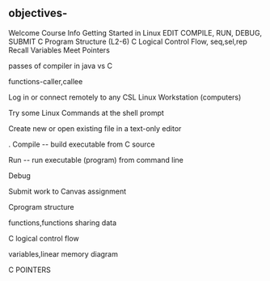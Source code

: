 ## objectives-
Welcome
Course Info
Getting Started in Linux
EDIT 
COMPILE, RUN, DEBUG, SUBMIT
C Program Structure (L2-6)
C Logical Control Flow, seq,sel,rep
Recall Variables
Meet Pointers

passes of compiler in java vs C

functions-caller,callee


Log in or connect remotely to any CSL Linux Workstation (computers)

Try some Linux Commands at the shell prompt

Create new or open existing file in a text-only editor

. Compile -- build executable from C source

Run -- run executable (program) from command line

 Debug

Submit work to Canvas assignment

Cprogram structure

functions,functions sharing data


C logical control flow

variables,linear memory diagram

C POINTERS
